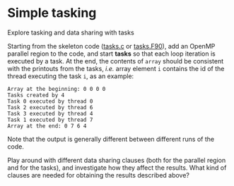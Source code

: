 # Simple tasking

Explore tasking and data sharing with tasks

Starting from the skeleton code ([tasks.c](tasks.c) or
[tasks.F90](tasks.F90)), add an OpenMP parallel region to the code,
and start **tasks** so that each loop iteration is executed by a task.
At the end, the contents of `array` should be consistent with the
printouts from the tasks, *i.e.* array element `i` contains the id of 
the thread executing the task `i`, as an example:
```
Array at the beginning: 0 0 0 0 
Tasks created by 4
Task 0 executed by thread 0
Task 2 executed by thread 6
Task 3 executed by thread 4
Task 1 executed by thread 7
Array at the end: 0 7 6 4
```
Note that the output is generally different
between different runs of the code. 

Play around with different data sharing clauses (both for the parallel
region and for the tasks), and investigate how they affect the results.
What kind of clauses are needed for obtaining the results described above?
